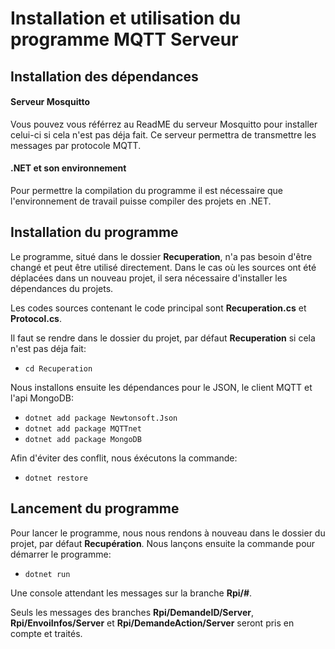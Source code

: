 # Installation et utilisation du programme MQTT Serveur



## Installation des dépendances

#### Serveur Mosquitto

Vous pouvez vous référrez au ReadME du serveur Mosquitto pour installer celui-ci si cela n'est pas déja fait. Ce serveur permettra de transmettre les messages par protocole MQTT.

#### .NET et son environnement

Pour permettre la compilation du programme il est nécessaire que l'environnement de travail puisse compiler des projets en .NET.



## Installation du programme

Le programme, situé dans le dossier **Recuperation**, n'a pas besoin d'être changé et peut être utilisé directement. Dans le cas où les sources ont été déplacées dans un nouveau projet, il sera nécessaire d'installer les dépendances du projets.

Les codes sources contenant le code principal sont **Recuperation.cs** et **Protocol.cs**.

Il faut se rendre dans le dossier du projet, par défaut **Recuperation** si cela n'est pas déja fait:

- `cd Recuperation`

Nous installons ensuite les dépendances pour le JSON, le client MQTT et l'api MongoDB:

* `dotnet add package Newtonsoft.Json` 
* `dotnet add package MQTTnet` 
* `dotnet add package MongoDB` 

Afin d'éviter des conflit, nous éxécutons la commande:

* `dotnet restore`



## Lancement du programme

Pour lancer le programme, nous nous rendons à nouveau dans le dossier du projet, par défaut **Recupération**. Nous lançons ensuite la commande pour démarrer le programme:

* `dotnet run`

Une console attendant les messages sur la branche **Rpi/#**.

Seuls les messages des branches **Rpi/DemandeID/Server**, **Rpi/EnvoiInfos/Server** et **Rpi/DemandeAction/Server** seront pris en compte et traités. 